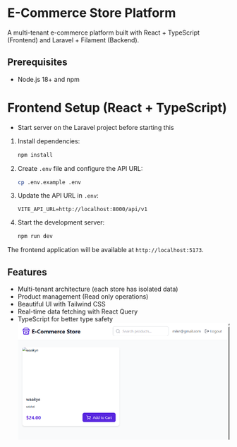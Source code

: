 # E-Commerce Store Platform

A multi-tenant e-commerce platform built with React + TypeScript (Frontend) and Laravel + Filament (Backend).

## Prerequisites

- Node.js 18+ and npm

# Frontend Setup (React + TypeScript)

- Start server on the Laravel project before starting this

1. Install dependencies:

   ```bash
   npm install
   ```

2. Create `.env` file and configure the API URL:

   ```bash
   cp .env.example .env
   ```

3. Update the API URL in `.env`:

   ```
   VITE_API_URL=http://localhost:8000/api/v1
   ```

4. Start the development server:
   ```bash
   npm run dev
   ```

The frontend application will be available at `http://localhost:5173`.

## Features

- Multi-tenant architecture (each store has isolated data)
- Product management (Read only operations)
- Beautiful UI with Tailwind CSS
- Real-time data fetching with React Query
- TypeScript for better type safety
  ![alt text](image.png)

